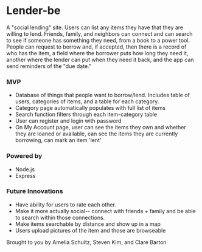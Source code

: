 <h1>Lender-be</h1>

A "social lending" site. Users can list any items they have that they are willing to lend. Friends, family, and neighbors can connect and  can search to see if someone has something they need, from a book to a power tool. 
<br>
People can request to borrow and, if accepted, then there is a record of who has the item, a field where the borrower puts how long they need it, another where the lender can put when they need it back, and the app can send reminders of the "due date." 
<br>

<h3>MVP</h3>
<ul>
  <li>Database of things that people want to borrow/lend. Includes table of users, categories of items, and a table for each category.   </li>
  <li>Category page automatically populates with full list of items</li>
  <li>Search function filters through each item-category table </li>
  <li>User can register and login with password</li>
  <li>On My Account page, user can see the items they own and whether they are loaned or available, can see the items they are currently borrowing, can mark an item 'lent'</li>
</ul>

<h3>Powered by</h3>
<ul>
  <li>Node.js</li>
  <li>Express</li>
</ul>

<h3>Future Innovations</h3>
<ul>
  <li>Have ability for users to rate each other.</li>
  <li>Make it more actually social-- connect with friends + family and be able to search within those connections. </li>
  <li>Make items searchable by distance and show up in a map</li>
  <li>Users upload pictures of the item and those are browseable</li>
</ul>

Brought to you by Amelia Schultz, Steven Kim, and Clare Barton
